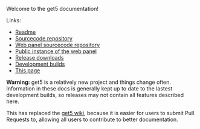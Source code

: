 Welcome to the get5 documentation!

Links:

- [Readme](https://github.com/splewis/get5/blob/master/README.md)
- [Sourcecode repository](https://github.com/splewis/get5)
- [Web panel sourcecode repository](https://github.com/splewis/get5-web)
- [Public instance of the web panel](https://get5.splewis.net)
- [Release downloads](https://github.com/splewis/get5/releases)
- [Development builds](https://ci.splewis.net/job/get5/)
- [This page](https://github.com/splewis/get5/docs/home.md)

**Warning:** get5 is a relatively new project and things change often. Information in these docs is generally kept up to date to the lastest development builds, so releases may not contain all features described here.

This has replaced the [get5 wiki](https://github.com/splewis/get5/wiki), because it is easier for users to submit Pull Requests to, allowing all users to contribute to better documentation.